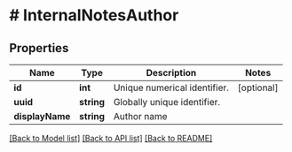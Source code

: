# # InternalNotesAuthor

## Properties

Name | Type | Description | Notes
------------ | ------------- | ------------- | -------------
**id** | **int** | Unique numerical identifier. | [optional] 
**uuid** | **string** | Globally unique identifier. | 
**displayName** | **string** | Author name | 

[[Back to Model list]](../../README.md#documentation-for-models) [[Back to API list]](../../README.md#documentation-for-api-endpoints) [[Back to README]](../../README.md)


